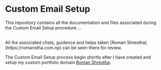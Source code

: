 # Custom Email Setup
This repository contains all the documentation and files associated during the Custom Email Setup procedure ...

<br>
All the associated chats, guidence and helps taken [Roman Shrestha](https://romanstha.com.np) can be seen there for review.
<br>

The Custom Email Setup process begin shortly after I have created and setup my custom portfolio domain [Roman Shrestha](https://romanstha.com.np).
